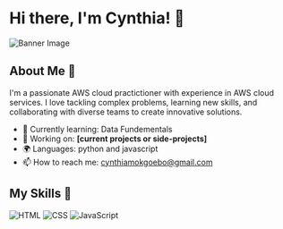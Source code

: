 # Hi there, I'm Cynthia! 👋

![Banner Image](your_banner_image_url_here)

## About Me 🚀

I'm a passionate AWS cloud practictioner with experience in AWS cloud services. I love tackling complex problems, learning new skills, and collaborating with diverse teams to create innovative solutions.

- 🌱 Currently learning: Data Fundementals
- 🔭 Working on: **[current projects or side-projects]**
- 🌍 Languages: python and javascript
- 📫 How to reach me: cynthiamokgoebo@gmail.com


## My Skills 🧠

![HTML](https://img.shields.io/badge/-HTML-E34F26?style=flat-square&logo=html5&logoColor=white)
![CSS](https://img.shields.io/badge/-CSS-1572B6?style=flat-square&logo=css3&logoColor=white)
![JavaScript](https://img.shields.io/badge/-JavaScript-F7DF1E?style=flat-square&logo=javascript&logoColor=black)

